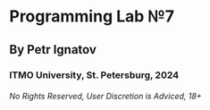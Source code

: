 # Programming Lab №7
## By Petr Ignatov
### ITMO University, St. Petersburg, 2024
###### No Rights Reserved, User Discretion is Adviced, 18+

